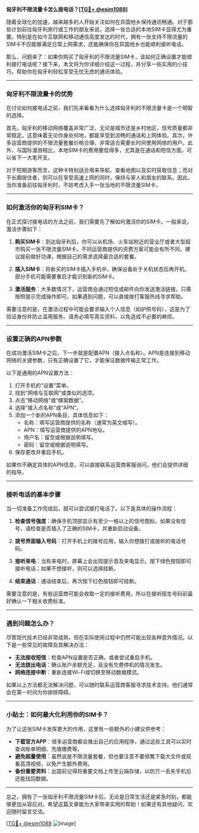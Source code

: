 **匈牙利不限流量卡怎么接电话？[[TG💪+ @esim1088](https://t.me/s/esim1088)]**

随着全球化的加速，越来越多的人开始关注如何在异国他乡保持通讯畅通。对于那些计划前往匈牙利旅行或工作的朋友来说，选择一张合适的本地SIM卡显得尤为重要。特别是在如今互联网和移动通信高度发达的时代，拥有一张支持不限流量的SIM卡不仅能够满足日常上网需求，还能确保你在异国他乡也能顺利接听电话。

那么，问题来了：如果你购买了匈牙利的不限流量SIM卡，该如何正确设置才能顺利接打电话呢？接下来，本文将为你详细介绍这一过程，并分享一些实用的小技巧，帮助你在匈牙利轻松享受无忧无虑的通讯体验。

---

### 匈牙利不限流量卡的优势

在讨论如何接电话之前，我们先来看看为什么选择匈牙利的不限流量卡是一个明智的选择。

首先，匈牙利的移动网络覆盖非常广泛，无论是城市还是乡村地区，信号质量都非常稳定。这意味着无论你身处何地，都能享受到流畅的通话和上网体验。其次，许多运营商提供的不限流量套餐价格合理，非常适合需要长时间使用网络的用户。此外，与国际漫游相比，本地SIM卡的费用要低得多，尤其是在通话和短信方面，可以省下一大笔开支。

对于短期游客而言，这种卡特别适合用来导航、查看地图以及实时获取信息；而对于长期居住者，则可以在享受高速上网的同时，保持与家人和朋友的联系。因此，当你准备前往匈牙利时，不妨考虑入手一张当地的不限流量SIM卡。

---

### 如何激活你的匈牙利SIM卡？

在正式探讨接电话的方法之前，我们需要先了解如何激活你的SIM卡。一般来说，激活步骤如下：

1. **购买SIM卡**：到达匈牙利后，你可以从机场、火车站附近的营业厅或者大型超市购买一张不限流量SIM卡。不同运营商提供的资费方案可能会有所不同，建议提前做好功课，根据自己的需求选择最合适的套餐。

2. **插入SIM卡**：将新买的SIM卡插入手机中，确保设备处于关机状态后再开机。部分手机可能需要重启才能识别新的SIM卡。

3. **激活服务**：大多数情况下，运营商会通过短信或邮件向你发送激活链接。只需按照提示完成操作即可。如果遇到问题，可以直接拨打客服热线寻求帮助。

需要注意的是，在激活过程中可能会要求输入个人信息（如护照号码），这是为了验证身份并防止滥用服务。请务必填写真实资料，以免造成不必要的麻烦。

---

### 设置正确的APN参数

在成功激活SIM卡之后，下一步就是配置APN（接入点名称）。APN是连接到移动网络的关键参数，只有正确设置了它，才能保证数据传输正常工作。

以下是通用的APN设置方法：

1. 打开手机的“设置”菜单。
2. 找到“网络与互联网”或类似的选项。
3. 点击“移动网络”或“蜂窝数据”。
4. 选择“接入点名称”或“APN”。
5. 添加一个新的APN条目，具体信息如下：
   - 名称：填写运营商提供的名称（通常为英文缩写）。
   - APN：填写运营商提供的APN地址。
   - 用户名：留空或根据说明填写。
   - 密码：留空或根据说明填写。
6. 保存更改并重启手机。

如果你不确定具体的APN信息，可以直接联系运营商客服询问，他们会提供详细的指导。

---

### 接听电话的基本步骤

当一切准备工作完成后，就可以尝试接打电话了。以下是具体的操作流程：

1. **检查信号强度**：确保手机顶部显示有至少一格以上的信号图标。如果没有信号，请检查是否插入了正确的SIM卡，并重新启动设备。

2. **拨号界面输入号码**：打开手机上的拨号应用，输入你想拨打或接听的电话号码。

3. **接听来电**：当有来电时，屏幕上会出现提示音及来电显示。按下绿色按钮即可接听电话；如果不想接听，则可以选择挂断。

4. **结束通话**：通话结束后，再次按下红色按钮即可挂断。

需要注意的是，有些运营商可能会收取一定的接听费用，所以在接听陌生号码前最好确认一下相关收费标准。

---

### 遇到问题怎么办？

尽管现代技术已经非常成熟，但在实际使用过程中仍然可能出现各种意外情况。以下是一些常见的故障及其解决办法：

- **无法接收短信**：检查APN设置是否正确，或者尝试重启手机。
- **无法拨出电话**：确认账户余额充足，且没有欠费停机的情况发生。
- **网络连接中断**：重新连接Wi-Fi或切换至移动数据模式。

如果以上方法都无法解决问题，可以随时联系运营商客服寻求技术支持。他们通常会在第一时间为你排除障碍。

---

### 小贴士：如何最大化利用你的SIM卡？

为了让这张SIM卡发挥更大的作用，这里有一些额外的小建议供参考：

- **下载官方APP**：很多运营商都会推出自己的应用程序，通过这些工具可以实时查询账单明细、充值缴费等。
- **避免超量使用**：虽然说是不限流量套餐，但也要注意不要频繁下载大文件或观看高清视频，以免产生额外费用。
- **备份重要资料**：出国前记得将重要文档上传至云端存储，以防万一丢失手机后还能找回数据。

---

总之，拥有了一张匈牙利不限流量SIM卡后，无论是日常生活还是紧急时刻，都能够更加从容应对。希望这篇文章能为大家带来实用的帮助！如果还有其他疑问，欢迎随时留言交流。

[[TG💪+ @esim1088](https://t.me/s/esim1088) ![Image](https://i.postimg.cc/4NQfJmqS/Snipaste-2025-05-13-00-14-12.png)]
